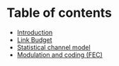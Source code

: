 # Table of contents

* [Introduction](README.md)
* [Link Budget](link-budget.md)
* [Statistical channel model](statistical-channel-model.md)
* [Modulation and coding \(FEC\)](fec.md)

